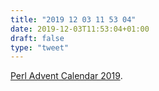 ```yaml
---
title: "2019 12 03 11 53 04"
date: 2019-12-03T11:53:04+01:00
draft: false
type: "tweet"
---
```

[Perl Advent Calendar 2019](http://www.perladvent.org/2019/).
